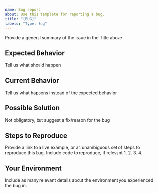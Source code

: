 ```yaml
---
name: Bug report
about: Use this template for reporting a bug.
title: "[BUG]"
labels: "Type: Bug"
---
```


Provide a general summary of the issue in the Title above

## Expected Behavior
Tell us what should happen

## Current Behavior
Tell us what happens instead of the expected behavior

## Possible Solution
Not obligatory, but suggest a fix/reason for the bug

## Steps to Reproduce
Provide a link to a live example, or an unambiguous set of steps to reproduce this bug. Include code to reproduce, if relevant
1.
2.
3.
4.

## Your Environment
Include as many relevant details about the environment you experienced the bug in.
